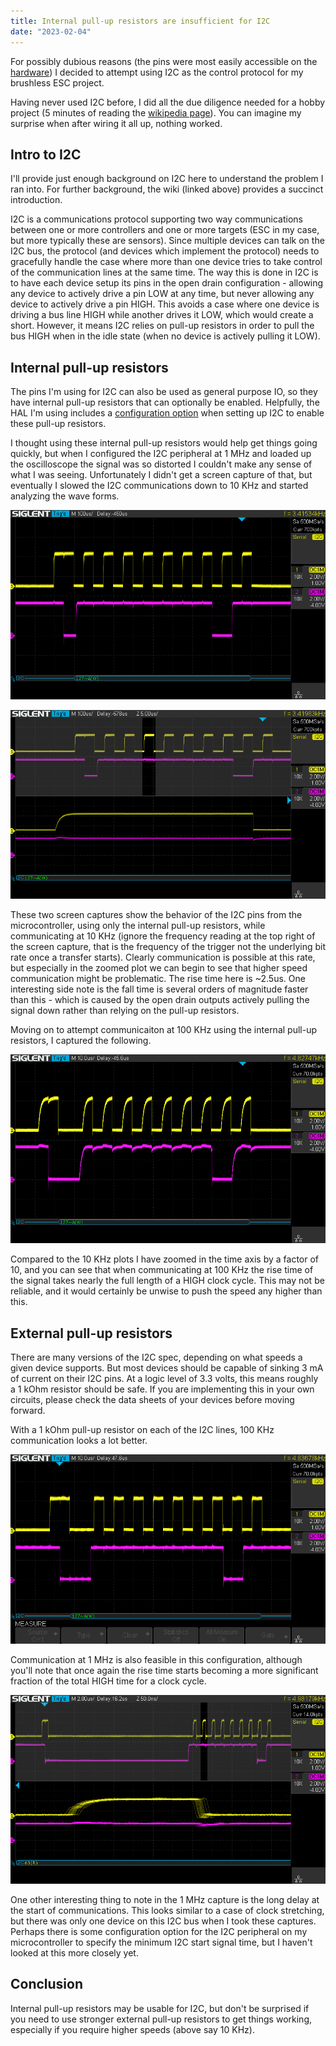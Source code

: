 ```yaml
---
title: Internal pull-up resistors are insufficient for I2C
date: "2023-02-04"
---
```


For possibly dubious reasons (the pins were most easily accessible on the [hardware](https://www.st.com/en/evaluation-tools/steval-esc002v1.html)) I decided to attempt using I2C as the control protocol for my brushless ESC project.

Having never used I2C before, I did all the due diligence needed for a hobby project (5 minutes of reading the [wikipedia page](https://en.wikipedia.org/wiki/I%C2%B2C)). You can imagine my surprise when after wiring it all up, nothing worked.

## Intro to I2C

I'll provide just enough background on I2C here to understand the problem I ran into. For further background, the wiki (linked above) provides a succinct introduction.

I2C is a communications protocol supporting two way communications between one or more controllers and one or more targets (ESC in my case, but more typically these are sensors). Since multiple devices can talk on the I2C bus, the protocol (and devices which implement the protocol) needs to gracefully handle the case where more than one device tries to take control of the communication lines at the same time. The way this is done in I2C is to have each device setup its pins in the open drain configuration - allowing any device to actively drive a pin LOW at any time, but never allowing any device to actively drive a pin HIGH. This avoids a case where one device is driving a bus line HIGH while another drives it LOW, which would create a short. However, it means I2C relies on pull-up resistors in order to pull the bus HIGH when in the idle state (when no device is actively pulling it LOW).

## Internal pull-up resistors

The pins I'm using for I2C can also be used as general purpose IO, so they have internal pull-up resistors that can optionally be enabled. Helpfully, the HAL I'm using includes a [configuration option](https://github.com/embassy-rs/embassy/blob/7d8e6649b7d3364d363cacf9696bd9f40f6881a8/embassy-stm32/src/i2c/v2.rs#L22-L25) when setting up I2C to enable these pull-up resistors.

I thought using these internal pull-up resistors would help get things going quickly, but when I configured the I2C peripheral at 1 MHz and loaded up the oscilloscope the signal was so distorted I couldn't make any sense of what I was seeing. Unfortunately I didn't get a screen capture of that, but eventually I slowed the I2C communications down to 10 KHz and started analyzing the wave forms.

![Using internal pull up resistors, communicating at 10 KHz.](internal-pull-up-10khz.png)

![Using internal pull up resistors, communicating at 10 KHz (zoomed).](internal-pull-up-zoom-10khz.png)

These two screen captures show the behavior of the I2C pins from the microcontroller, using only the internal pull-up resistors, while communicating at 10 KHz (ignore the frequency reading at the top right of the screen capture, that is the frequency of the trigger not the underlying bit rate once a transfer starts). Clearly communication is possible at this rate, but especially in the zoomed plot we can begin to see that higher speed communication might be problematic. The rise time here is ~2.5us. One interesting side note is the fall time is several orders of magnitude faster than this - which is caused by the open drain outputs actively pulling the signal down rather than relying on the pull-up resistors.

Moving on to attempt communicaiton at 100 KHz using the internal pull-up resistors, I captured the following.

![Using internal pull up resistors, communicating at 100 KHz.](internal-pull-up-100khz.png)

Compared to the 10 KHz plots I have zoomed in the time axis by a factor of 10, and you can see that when communicating at 100 KHz the rise time of the signal takes nearly the full length of a HIGH clock cycle. This may not be reliable, and it would certainly be unwise to push the speed any higher than this.

## External pull-up resistors

There are many versions of the I2C spec, depending on what speeds a given device supports. But most devices should be capable of sinking 3 mA of current on their I2C pins. At a logic level of 3.3 volts, this means roughly a 1 kOhm resistor should be safe. If you are implementing this in your own circuits, please check the data sheets of your devices before moving forward.

With a 1 kOhm pull-up resistor on each of the I2C lines, 100 KHz communication looks a lot better.

![Using external 1 kOhm pull-up resistors, communicating at 100 KHz.](external-pull-up-1kohm-100khz.png)

Communication at 1 MHz is also feasible in this configuration, although you'll note that once again the rise time starts becoming a more significant fraction of the total HIGH time for a clock cycle.

![Using external 1 kOhm pull-up resistors, communicating at 1 MHz.](external-pull-up-1kohm-1mhz.png)

One other interesting thing to note in the 1 MHz capture is the long delay at the start of communications. This looks similar to a case of clock stretching, but there was only one device on this I2C bus when I took these captures. Perhaps there is some configuration option for the I2C peripheral on my microcontroller to specify the minimum I2C start signal time, but I haven't looked at this more closely yet.

## Conclusion

Internal pull-up resistors may be usable for I2C, but don't be surprised if you need to use stronger external pull-up resistors to get things working, especially if you require higher speeds (above say 10 KHz).